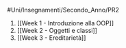 #Uni/Insegnamenti/Secondo_Anno/PR2
1. [[Week 1 - Introduzione alla OOP]]
2. [[Week 2 - Oggetti e classi]]
3. [[Week 3 - Ereditarietà]]